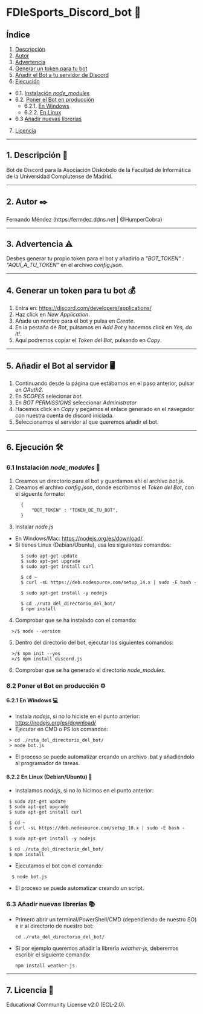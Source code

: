 # FDIeSports_Discord_bot 🤖

## Índice
1. [Descripción](#1-descripción-)
2. [Autor](#2-autor-%EF%B8%8F)
3. [Advertencia](#3-advertencia-%EF%B8%8F)
4. [Generar un token para tu bot](#4-generar-un-token-para-tu-bot-)
5. [Añadir el Bot a tu servidor de Discord](#5-añadir-el-bot-al-servidor-%EF%B8%8F)
6. [Ejecución](#6-ejecución-%EF%B8%8F)
* 6.1. [Instalación _node_modules_](#61-instalación-node_modules-)
* 6.2. [Poner el Bot en producción](#62-poner-el-bot-en-producción-%EF%B8%8F)
   * 6.2.1. [En Windows](#621-en-windows-)
   * 6.2.2. [En Linux](#622-en-linux-debianubuntu-)
* 6.3 [Añadir nuevas librerías](#63-añadir-nuevas-librerías-)
7. [Licencia](#7-licencia-)
***
## 1. Descripción 📖
Bot de Discord para la Asociación Diskobolo de la Facultad de Informática de la Universidad Complutense de Madrid.
***
## 2. Autor ✒️
Fernando Méndez (https:/fermdez.ddns.net | @HumperCobra)
***
## 3. Advertencia ⚠️
Desbes generar tu propio token para el bot y añadirlo a _"BOT_TOKEN" : "AQUÍ_A_TU_TOKEN"_ en el archivo *config.json*.
***
## 4. Generar un token para tu bot 💰
1. Entra en: https://discord.com/developers/applications/
2. Haz click en *New Application*.
3. Añade un nombre para el bot y pulsa en *Create*.
4. En la pestaña de *Bot*, pulsamos en *Add Bot* y hacemos click en *Yes, do it!*.
5. Aquí podremos copiar el *Token del Bot*, pulsando en *Copy*.
***
## 5. Añadir el Bot al servidor 🖥️
1. Continuando desde la página que estábamos en el paso anterior, pulsar en *OAuth2*.
2. En *SCOPES* selecionar *bot*.
3. En *BOT PERMISSIONS* seleccionar *Administrator*
4. Hacemos click en *Copy* y pegamos el enlace generado en el navegador con nuestra cuenta de discord iniciada.
5. Seleccionamos el servidor al que queremos añadir el bot.
***  
## 6. Ejecución 🛠️
### 6.1 Instalación _node_modules_ 🔧
1. Creamos un directorio para el bot y guardamos ahí el archivo *bot.js*.
2. Creamos el archivo *config.json*, donde escribimos el *Token del Bot*, con el siguente formato:
   ```
     {
         "BOT_TOKEN" : "TOKEN_DE_TU_BOT",
     }
   ```
3. Instalar *node.js* 
  * En Windows/Mac: https://nodejs.org/es/download/.
  * Si tienes Linux (Debian/Ubuntu), usa los siguientes comandos:
      ```
        $ sudo apt-get update
        $ sudo apt-get upgrade
        $ sudo apt-get install curl

        $ cd ~
        $ curl -sL https://deb.nodesource.com/setup_14.x | sudo -E bash -

        $ sudo apt-get install -y nodejs

        $ cd ./ruta_del_directorio_del_bot/
        $ npm install
      ```
4. Comprobar que se ha instalado con el comando:
 ```
   >/$ node --version
 ```
5. Dentro del directorio del bot, ejecutar los siguientes comandos:
 ```
   >/$ npm init --yes
   >/$ npm install discord.js
 ```
6. Comprobar que se ha generado el directorio _node_modules_.
### 6.2 Poner el Bot en producción ⚙️
#### 6.2.1 En Windows 💻
* Instala *nodejs*, si no lo hiciste en el punto anterior: https://nodejs.org/es/download/
* Ejecutar en CMD o PS los comandos:
 ```
  > cd ./ruta_del_directorio_del_bot/
  > node bot.js
 ```
* El proceso se puede automatizar creando un archivo .bat y añadiéndolo al programador de tareas.

#### 6.2.2 En Linux (Debian/Ubuntu) 🐧
* Instalamos *nodejs*, si no lo hicimos en el punto anterior:
 ```
  $ sudo apt-get update
  $ sudo apt-get upgrade
  $ sudo apt-get install curl

  $ cd ~
  $ curl -sL https://deb.nodesource.com/setup_10.x | sudo -E bash -

  $ sudo apt-get install -y nodejs

  $ cd ./ruta_del_directorio_del_bot/
  $ npm install
```

* Ejecutamos el bot con el comando:
 ```
   $ node bot.js
 ```

* El proceso se puede automatizar creando un script.

### 6.3 Añadir nuevas librerías 📚
* Primero abrir un terminal/PowerShell/CMD (dependiendo de nuestro SO) e ir al directorio de nuestro bot:
   ```
   cd ./ruta_del_directorio_del_bot/
   ```
* Si por ejemplo queremos añadir la librería _weather-js_, deberemos escribir el siguiente comando:
   ```
   npm install weather-js
   ```
***
## 7. Licencia 📄
Educational Community License v2.0 (ECL-2.0).
